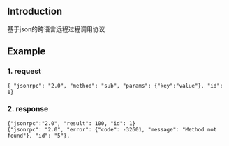 ## Introduction
基于json的跨语言远程过程调用协议

## Example
### 1. request
```
{ "jsonrpc": "2.0", "method": "sub", "params": {"key":"value"}, "id": 1}
```
### 2. response
```
{"jsonrpc":"2.0", "result": 100, "id": 1}
{"jsonrpc": "2.0", "error": {"code": -32601, "message": "Method not found"}, "id": "5"},
```

